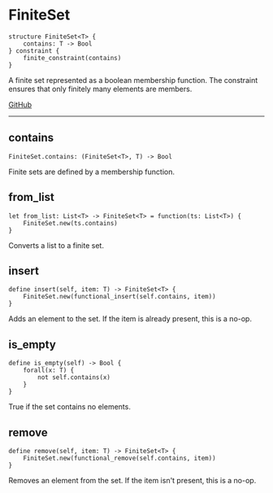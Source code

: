 # FiniteSet

```acorn
structure FiniteSet<T> {
    contains: T -> Bool
} constraint {
    finite_constraint(contains)
}
```

A finite set represented as a boolean membership function.
The constraint ensures that only finitely many elements are members.

[GitHub](https://github.com/acornprover/acornlib/blob/master/src/finite_set.ac)

---
## contains

```acorn
FiniteSet.contains: (FiniteSet<T>, T) -> Bool
```

Finite sets are defined by a membership function.
## from_list

```acorn
let from_list: List<T> -> FiniteSet<T> = function(ts: List<T>) {
    FiniteSet.new(ts.contains)
}
```

Converts a list to a finite set.
## insert

```acorn
define insert(self, item: T) -> FiniteSet<T> {
    FiniteSet.new(functional_insert(self.contains, item))
}
```

Adds an element to the set. If the item is already present, this is a no-op.
## is_empty

```acorn
define is_empty(self) -> Bool {
    forall(x: T) {
        not self.contains(x)
    }
}
```

True if the set contains no elements.
## remove

```acorn
define remove(self, item: T) -> FiniteSet<T> {
    FiniteSet.new(functional_remove(self.contains, item))
}
```

Removes an element from the set. If the item isn't present, this is a no-op.
